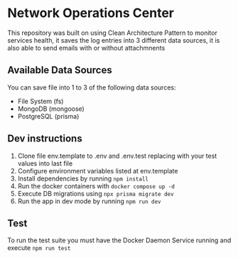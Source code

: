 # Network Operations Center
This repository was built on using Clean Architecture Pattern to monitor services health, it saves the log entries into 3 different data sources, it is also able to send emails with or without attachmnents

## Available Data Sources
You can save file into 1 to 3 of the following data sources:
* File System (fs)
* MongoDB (mongoose)
* PostgreSQL (prisma)

## Dev instructions
1. Clone file env.template to .env and .env.test replacing with your test values into last file
2. Configure environment variables listed at env.template
3. Install dependencies by running ```npm install```
4. Run the docker containers with ```docker compose up -d```
5. Execute DB migrations using ```npx prisma migrate dev```
6. Run the app in dev mode by running ```npm run dev```

## Test
To run the test suite you must have the Docker Daemon Service running and execute ```npm run test```
